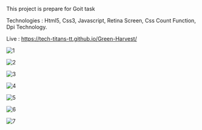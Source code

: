 This project is prepare for Goit task

Technologies : Html5, Css3, Javascript, Retina Screen, Css Count Function, Dpi Technology.

Live : https://tech-titans-tt.github.io/Green-Harvest/

![1](https://github.com/user-attachments/assets/ee2b8c24-1b25-491b-a820-0c1f44722fde)

![2](https://github.com/user-attachments/assets/f67a5b51-f54a-4a2c-b55e-899c1b644daa)

![3](https://github.com/user-attachments/assets/5b7c6875-178b-43f7-8301-06c7908c3986)

![4](https://github.com/user-attachments/assets/228ed78b-82f0-4e44-93fd-4766fd17ec85)

![5](https://github.com/user-attachments/assets/0b35aa90-fdb8-43c4-983a-d497d1385d1b)

![6](https://github.com/user-attachments/assets/99db8ff4-382c-4e1a-a1f8-907d8e3bf18d)

![7](https://github.com/user-attachments/assets/dc2b1970-2dab-4444-af54-67f424b4fc68)
